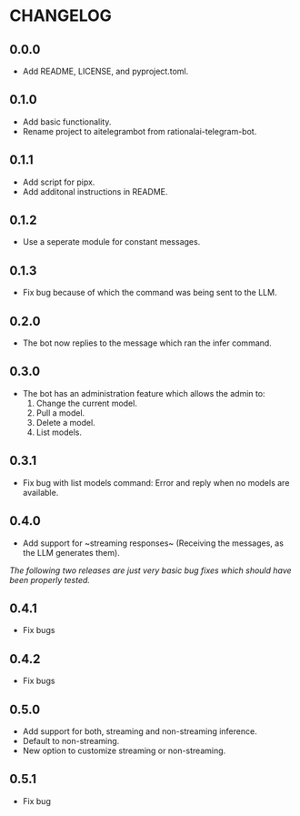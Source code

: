 # CHANGELOG

## 0.0.0

- Add README, LICENSE, and pyproject.toml.

## 0.1.0

- Add basic functionality.
- Rename project to aitelegrambot from rationalai-telegram-bot.

## 0.1.1

- Add script for pipx.
- Add additonal instructions in README.

## 0.1.2

- Use a seperate module for constant messages.

## 0.1.3

- Fix bug because of which the command was being sent to the LLM.

## 0.2.0

- The bot now replies to the message which ran the infer command.

## 0.3.0

- The bot has an administration feature which allows the admin to:
  1. Change the current model.
  2. Pull a model.
  3. Delete a model.
  4. List models.

## 0.3.1

- Fix bug with list models command: Error and reply when no models are
  available.

## 0.4.0

- Add support for ~streaming responses~ (Receiving the messages, as
  the LLM generates them).

_The following two releases are just very basic bug fixes which should
  have been properly tested._
## 0.4.1

- Fix bugs

## 0.4.2

- Fix bugs

## 0.5.0

- Add support for both, streaming and non-streaming inference.
- Default to non-streaming.
- New option to customize streaming or non-streaming.

## 0.5.1

- Fix bug
